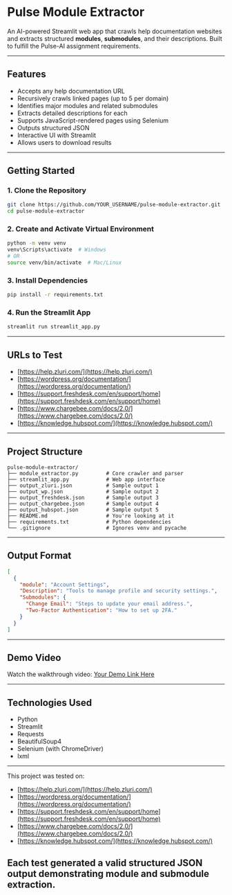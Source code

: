# Pulse Module Extractor

An AI-powered Streamlit web app that crawls help documentation websites and extracts structured **modules**, **submodules**, and their descriptions. Built to fulfill the Pulse-AI assignment requirements.

---
## Features

* Accepts any help documentation URL
* Recursively crawls linked pages (up to 5 per domain)
* Identifies major modules and related submodules
* Extracts detailed descriptions for each
* Supports JavaScript-rendered pages using Selenium
* Outputs structured JSON
* Interactive UI with Streamlit
* Allows users to download results

---

##  Getting Started

### 1. Clone the Repository

```bash
git clone https://github.com/YOUR_USERNAME/pulse-module-extractor.git
cd pulse-module-extractor
```

### 2. Create and Activate Virtual Environment

```bash
python -m venv venv
venv\Scripts\activate  # Windows
# OR
source venv/bin/activate  # Mac/Linux
```

### 3. Install Dependencies

```bash
pip install -r requirements.txt
```

### 4. Run the Streamlit App

```bash
streamlit run streamlit_app.py
```

---

##  URLs to Test

* [https://help.zluri.com/](https://help.zluri.com/)
* [https://wordpress.org/documentation/](https://wordpress.org/documentation/)
* [https://support.freshdesk.com/en/support/home](https://support.freshdesk.com/en/support/home)
* [https://www.chargebee.com/docs/2.0/](https://www.chargebee.com/docs/2.0/)
* [https://knowledge.hubspot.com/](https://knowledge.hubspot.com/)


---

## Project Structure

```
pulse-module-extractor/
├── module_extractor.py         # Core crawler and parser
├── streamlit_app.py            # Web app interface
├── output_zluri.json           # Sample output 1
├── output_wp.json              # Sample output 2
├── output_freshdesk.json       # Sample output 3
├── output_chargebee.json       # Sample output 4
├── output_hubspot.json         # Sample output 5
├── README.md                   # You're looking at it
├── requirements.txt            # Python dependencies
└── .gitignore                  # Ignores venv and pycache
```

---

## Output Format

```json
[
  {
    "module": "Account Settings",
    "Description": "Tools to manage profile and security settings.",
    "Submodules": {
      "Change Email": "Steps to update your email address.",
      "Two-Factor Authentication": "How to set up 2FA."
    }
  }
]
```

---

## Demo Video

Watch the walkthrough video: [Your Demo Link Here]([https://your-video-link.com](https://drive.google.com/file/d/1XWKnslFRcYfYjESIjuczhio0gMPgWG1q/view?usp=sharing))

---

## Technologies Used

* Python
* Streamlit
* Requests
* BeautifulSoup4
* Selenium (with ChromeDriver)
* lxml

---


This project was tested on:

* [https://help.zluri.com/](https://help.zluri.com/)
* [https://wordpress.org/documentation/](https://wordpress.org/documentation/)
* [https://support.freshdesk.com/en/support/home](https://support.freshdesk.com/en/support/home)
* [https://www.chargebee.com/docs/2.0/](https://www.chargebee.com/docs/2.0/)
* [https://knowledge.hubspot.com/](https://knowledge.hubspot.com/)

Each test generated a valid structured JSON output demonstrating module and submodule extraction.
---

